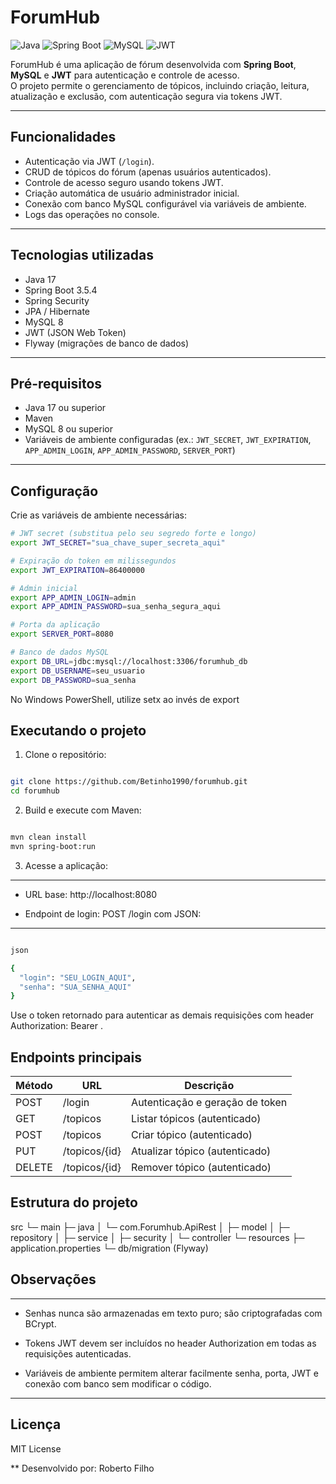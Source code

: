 # ForumHub

![Java](https://img.shields.io/badge/Java-17-blue)
![Spring Boot](https://img.shields.io/badge/Spring%20Boot-3.5.4-brightgreen)
![MySQL](https://img.shields.io/badge/MySQL-8.0-blue)
![JWT](https://img.shields.io/badge/JWT-Authentication-orange)

ForumHub é uma aplicação de fórum desenvolvida com **Spring Boot**, **MySQL** e **JWT** para autenticação e controle de acesso.  
O projeto permite o gerenciamento de tópicos, incluindo criação, leitura, atualização e exclusão, com autenticação segura via tokens JWT.

---

## Funcionalidades

- Autenticação via JWT (`/login`).
- CRUD de tópicos do fórum (apenas usuários autenticados).
- Controle de acesso seguro usando tokens JWT.
- Criação automática de usuário administrador inicial.
- Conexão com banco MySQL configurável via variáveis de ambiente.
- Logs das operações no console.

---

## Tecnologias utilizadas

- Java 17
- Spring Boot 3.5.4
- Spring Security
- JPA / Hibernate
- MySQL 8
- JWT (JSON Web Token)
- Flyway (migrações de banco de dados)

---

## Pré-requisitos

- Java 17 ou superior
- Maven
- MySQL 8 ou superior
- Variáveis de ambiente configuradas (ex.: `JWT_SECRET`, `JWT_EXPIRATION`, `APP_ADMIN_LOGIN`, `APP_ADMIN_PASSWORD`, `SERVER_PORT`)

---

## Configuração

Crie as variáveis de ambiente necessárias:

```bash
# JWT secret (substitua pelo seu segredo forte e longo)
export JWT_SECRET="sua_chave_super_secreta_aqui"

# Expiração do token em milissegundos
export JWT_EXPIRATION=86400000

# Admin inicial
export APP_ADMIN_LOGIN=admin
export APP_ADMIN_PASSWORD=sua_senha_segura_aqui

# Porta da aplicação
export SERVER_PORT=8080

# Banco de dados MySQL
export DB_URL=jdbc:mysql://localhost:3306/forumhub_db
export DB_USERNAME=seu_usuario
export DB_PASSWORD=sua_senha

```
No Windows PowerShell, utilize setx ao invés de export

## Executando o projeto

1. Clone o repositório:

```bash

git clone https://github.com/Betinho1990/forumhub.git
cd forumhub

```
2. Build e execute com Maven:

```bash

mvn clean install
mvn spring-boot:run

```
3. Acesse a aplicação:

---

- URL base: http://localhost:8080

- Endpoint de login: POST /login com JSON:

---

```bash

json

{
  "login": "SEU_LOGIN_AQUI",
  "senha": "SUA_SENHA_AQUI"
}

```

Use o token retornado para autenticar as demais requisições com header Authorization: Bearer <TOKEN>.

## Endpoints principais

| Método | URL           | Descrição                       |
| ------ | ------------- | ------------------------------- |
| POST   | /login        | Autenticação e geração de token |
| GET    | /topicos      | Listar tópicos (autenticado)    |
| POST   | /topicos      | Criar tópico (autenticado)      |
| PUT    | /topicos/{id} | Atualizar tópico (autenticado)  |
| DELETE | /topicos/{id} | Remover tópico (autenticado)    |

## Estrutura do projeto

src
 └─ main
    ├─ java
    │   └─ com.Forumhub.ApiRest
    │       ├─ model
    │       ├─ repository
    │       ├─ service
    │       ├─ security
    │       └─ controller
    └─ resources
        ├─ application.properties
        └─ db/migration (Flyway)

## Observações

---

- Senhas nunca são armazenadas em texto puro; são criptografadas com BCrypt.

- Tokens JWT devem ser incluídos no header Authorization em todas as requisições autenticadas.

- Variáveis de ambiente permitem alterar facilmente senha, porta, JWT e conexão com banco sem modificar o código.

---

## Licença

MIT License

** Desenvolvido por: Roberto Filho
